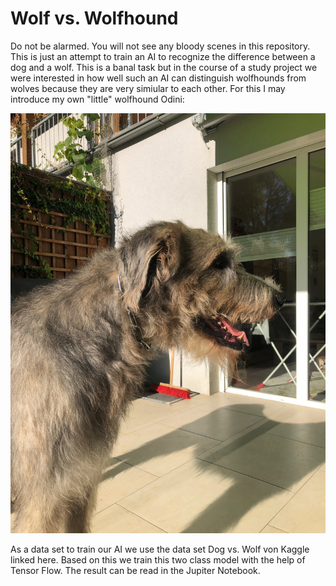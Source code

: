 # Wolf vs. Wolfhound

Do not be alarmed. You will not see any bloody scenes in this repository. This is just an attempt to train an AI to recognize the difference between a dog and a wolf. This is a banal task but in the course of a study project we were interested in how well such an AI can distinguish wolfhounds from wolves because they are very simiular to each other. For this I may introduce my own "little" wolfhound Odini:

![odin](./odin-pictures/odin-1.jpeg)

As a data set to train our AI we use the data set Dog vs. Wolf von Kaggle linked here. Based on this we train this two class model with the help of Tensor Flow. The result can be read in the Jupiter Notebook.
